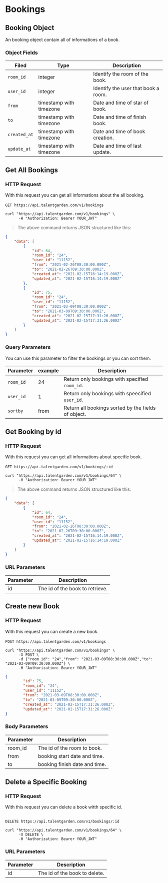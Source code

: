 # Bookings
## Booking Object
An booking object contain all of informations of a book.

### Object Fields
| Filed    |      Type      |  <div style="width:100%">Description</div> |
|----------|---------------|------------|
| `room_id` |    integer   |   Identify the room of the book.|
| `user_id` | integer |   Identify the user that book a room. |
| `from` |  timestamp with timezone | Date and time of star of book.  |
| `to` |    timestamp with timezone   |   Date and time of finish book. |
| `created_at` | timestamp with timezone | Date and time of book creation. |
| `update_at` |    timestamp with timezone  | Date and time of last update. |
## Get All Bookings

### HTTP Request
With this request you can get all informations about the all booking. <br></br>
`GET https://api.talentgarden.com/v1/bookings`

```shell
curl "https://api.talentgarden.com/v1/bookings" \
      -H "Authorization: Bearer YOUR_JWT"
```
> The above command returns JSON structured like this:

```json
{
    "data": [
        {
            "id": 64,
            "room_id": "24",
            "user_id": "11152",
            "from": "2021-02-26T08:30:00.000Z",
            "to": "2021-02-26T09:30:00.000Z",
            "created_at": "2021-02-15T16:14:19.000Z",
            "updated_at": "2021-02-15T16:14:19.000Z"
        },
        {
            "id": 75,
            "room_id": "24",
            "user_id": "11152",
            "from": "2021-03-09T08:30:00.000Z",
            "to": "2021-03-09T09:30:00.000Z",
            "created_at": "2021-02-15T17:31:26.000Z",
            "updated_at": "2021-02-15T17:31:26.000Z"
        }
    ]
}
```
### Query Parameters
You can use this parameter to filter the bookings or you can sort them.

Parameter | example | Description
--------- | ------- | --------------
`room_id` | 24 | Return only bookings with specified `room_id`.|
`user_id` | 1 | Return only bookings with speecified `user_id`.|
`sortby` | from | Return all bookings sorted by the fields of object.|

## Get Booking by id

### HTTP Request
With this request you can get all informations about specific book.  <br></br>
`GET https://api.talentgarden.com/v1/bookings/:id`

```shell
curl "https://api.talentgarden.com/v1/bookings/64" \
      -H "Authorization: Bearer YOUR_JWT"
```

> The above command returns JSON structured like this:

```json
{
    "data": [
        {
            "id": 64,
            "room_id": "24",
            "user_id": "11152",
            "from": "2021-02-26T08:30:00.000Z",
            "to": "2021-02-26T09:30:00.000Z",
            "created_at": "2021-02-15T16:14:19.000Z",
            "updated_at": "2021-02-15T16:14:19.000Z"
        }
    ]
}
```

### URL Parameters

Parameter | Description
--------- | -----------
id | The id of the book to retrieve.



## Create new Book

### HTTP Request
With this request you can create a new book.  <br></br>
`POST https://api.talentgarden.com/v1/bookings`

```shell
curl "https://api.talentgarden.com/v1/bookings" \
      -X POST \
      -d {"room_id": "24","from": "2021-03-09T08:30:00.000Z","to": "2021-03-09T09:30:00.000Z"} \
      -H "Authorization: Bearer YOUR_JWT"
```
```json
{
        "id": 75,
        "room_id": "24",
        "user_id": "11152",
        "from": "2021-03-09T08:30:00.000Z",
        "to": "2021-03-09T09:30:00.000Z",
        "created_at": "2021-02-15T17:31:26.000Z",
        "updated_at": "2021-02-15T17:31:26.000Z"
}
```

### Body Parameters
Parameter | Description
--------- | -----------
room_id | The id of the room to book.
from | booking start date and time.
to | booking finish date and time.


## Delete a Specific Booking

### HTTP Request
With this request you can delete a book witth specific id.  <br></br>

`DELETE https://api.talentgarden.com/v1/bookings/:id`

```shell
curl "https://api.talentgarden.com/v1/bookings/64" \
      -X DELETE \
      -H "Authorization: Bearer YOUR_JWT"
```
### URL Parameters

Parameter | Description
--------- | -----------
id | The id of the book to delete.

